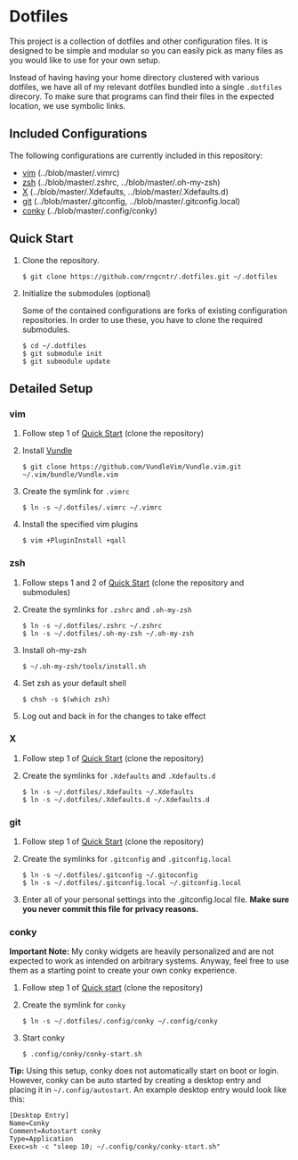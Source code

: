 # Dotfiles

This project is a collection of dotfiles and other configuration files. It is designed to be simple and modular so you can easily pick as many files as you would like to use for your own setup.

Instead of having having your home directory clustered with various dotfiles, we have all of my relevant dotfiles bundled into a single `.dotfiles` direcory. To make sure that programs can find their files in the expected location, we use symbolic links.

## Included Configurations

The following configurations are currently included in this repository:

* [vim](#vim) (../blob/master/.vimrc)
* [zsh](#zsh) (../blob/master/.zshrc, ../blob/master/.oh-my-zsh)
* [X](#x) (../blob/master/.Xdefaults, ../blob/master/.Xdefaults.d)
* [git](#git) (../blob/master/.gitconfig, ../blob/master/.gitconfig.local)
* [conky](#conky) (../blob/master/.config/conky)

## Quick Start

1. Clone the repository.

    ``` console
    $ git clone https://github.com/rngcntr/.dotfiles.git ~/.dotfiles
    ```

2. Initialize the submodules (optional)

    Some of the contained configurations are forks of existing configuration repositories. In order to use these, you have to clone the required submodules.

    ``` console
    $ cd ~/.dotfiles
    $ git submodule init
    $ git submodule update
    ```

## Detailed Setup

### vim

1. Follow step 1 of [Quick Start](#quick-start) (clone the repository)

2. Install [Vundle](https://github.com/VundleVim/Vundle.vim)

    ``` console
    $ git clone https://github.com/VundleVim/Vundle.vim.git ~/.vim/bundle/Vundle.vim
    ```

3. Create the symlink for `.vimrc`

    ``` console
    $ ln -s ~/.dotfiles/.vimrc ~/.vimrc
    ```

4. Install the specified vim plugins

    ``` console
    $ vim +PluginInstall +qall
    ```

### zsh

1. Follow steps 1 and 2 of [Quick Start](#quick-start) (clone the repository and submodules)

2. Create the symlinks for `.zshrc` and `.oh-my-zsh`

    ``` console
    $ ln -s ~/.dotfiles/.zshrc ~/.zshrc
    $ ln -s ~/.dotfiles/.oh-my-zsh ~/.oh-my-zsh
    ```

3. Install oh-my-zsh

    ``` console
    $ ~/.oh-my-zsh/tools/install.sh
    ```

4. Set zsh as your default shell

    ``` console
    $ chsh -s $(which zsh)
    ```

5. Log out and back in for the changes to take effect

### X

1. Follow step 1 of [Quick Start](#quick-start) (clone the repository)

2. Create the symlinks for `.Xdefaults` and `.Xdefaults.d`

    ``` console
    $ ln -s ~/.dotfiles/.Xdefaults ~/.Xdefaults
    $ ln -s ~/.dotfiles/.Xdefaults.d ~/.Xdefaults.d
    ```

### git

1. Follow step 1 of [Quick Start](#quick-start) (clone the repository)

2. Create the symlinks for `.gitconfig` and `.gitconfig.local`

    ``` console
    $ ln -s ~/.dotfiles/.gitconfig ~/.gitoconfig
    $ ln -s ~/.dotfiles/.gitconfig.local ~/.gitconfig.local
    ```

3. Enter all of your personal settings into the .gitconfig.local file. **Make sure you never commit this file for privacy reasons.**

### conky

**Important Note:** My conky widgets are heavily personalized and are not expected to work as intended on arbitrary systems. Anyway, feel free to use them as a starting point to create your own conky experience.

1. Follow step 1 of [Quick start](#quick-start) (clone the repository)

2. Create the symlink for `conky`

    ``` console
    $ ln -s ~/.dotfiles/.config/conky ~/.config/conky
    ```

3. Start conky

    ``` console
    $ .config/conky/conky-start.sh
    ```

**Tip:** Using this setup, conky does not automatically start on boot or login. However, conky can be auto started by creating a desktop entry and placing it in `~/.config/autostart`. An example desktop entry would look like this:

```
[Desktop Entry]
Name=Conky
Comment=Autostart conky
Type=Application
Exec=sh -c "sleep 10; ~/.config/conky/conky-start.sh"
```
